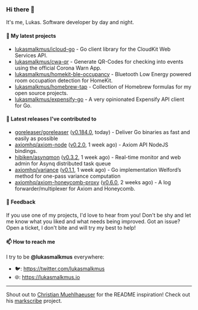 ### Hi there 👋

It's me, Lukas. Software developer by day and night.

#### 🌱 My latest projects

- [lukasmalkmus/icloud-go](https://github.com/lukasmalkmus/icloud-go) - Go client library for the CloudKit Web Services API.
- [lukasmalkmus/cwa-qr](https://github.com/lukasmalkmus/cwa-qr) - Generate QR-Codes for checking into events using the official Corona Warn App.
- [lukasmalkmus/homekit-ble-occupancy](https://github.com/lukasmalkmus/homekit-ble-occupancy) - Bluetooth Low Energy powered room occupation detection for HomeKit.
- [lukasmalkmus/homebrew-tap](https://github.com/lukasmalkmus/homebrew-tap) - Collection of Homebrew formulas for my open source projects.
- [lukasmalkmus/expensify-go](https://github.com/lukasmalkmus/expensify-go) - A very opinionated Expensify API client for Go.

#### 🔭 Latest releases I've contributed to

- [goreleaser/goreleaser](https://github.com/goreleaser/goreleaser) ([v0.184.0](https://github.com/goreleaser/goreleaser/releases/tag/v0.184.0), today) - Deliver Go binaries as fast and easily as possible
- [axiomhq/axiom-node](https://github.com/axiomhq/axiom-node) ([v0.2.0](https://github.com/axiomhq/axiom-node/releases/tag/v0.2.0), 1 week ago) - Axiom API NodeJS bindings.
- [hibiken/asynqmon](https://github.com/hibiken/asynqmon) ([v0.3.2](https://github.com/hibiken/asynqmon/releases/tag/v0.3.2), 1 week ago) - Real-time monitor and web admin for Asynq distributed task queue
- [axiomhq/variance](https://github.com/axiomhq/variance) ([v0.1.1](https://github.com/axiomhq/variance/releases/tag/v0.1.1), 1 week ago) - Go implementation Welford’s method for one-pass variance computation
- [axiomhq/axiom-honeycomb-proxy](https://github.com/axiomhq/axiom-honeycomb-proxy) ([v0.6.0](https://github.com/axiomhq/axiom-honeycomb-proxy/releases/tag/v0.6.0), 2 weeks ago) - A log forwarder/multiplexer for Axiom and Honeycomb.

#### 💬 Feedback

If you use one of my projects, I'd love to hear from you! Don't be shy and let
me know what you liked and what needs being improved. Got an issue? Open a
ticket, I don't bite and will try my best to help!

#### 📫 How to reach me

I try to be **@lukasmalkmus** everywhere:

- 🐦: https://twitter.com/lukasmalkmus
- 🌐: https://lukasmalkmus.io

---

Shout out to [Christian Muehlhaeuser](https://github.com/muesli) for the README
inspiration! Check out his [markscribe](https://github.com/muesli/markscribe)
project.
